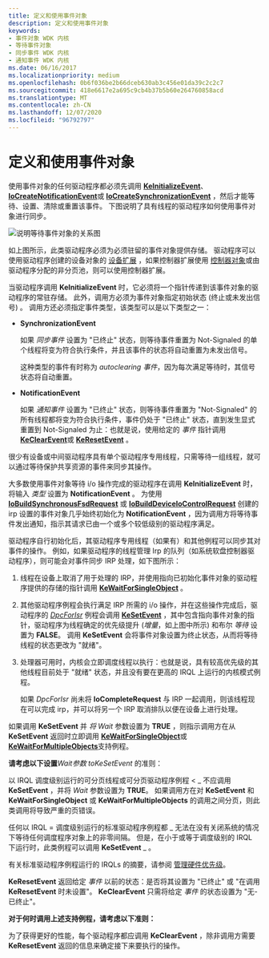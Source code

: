 ```yaml
---
title: 定义和使用事件对象
description: 定义和使用事件对象
keywords:
- 事件对象 WDK 内核
- 等待事件对象
- 同步事件 WDK 内核
- 通知事件 WDK 内核
ms.date: 06/16/2017
ms.localizationpriority: medium
ms.openlocfilehash: 0b6f036be2b66dceb630ab3c456e01da39c2c2c7
ms.sourcegitcommit: 418e6617e2a695c9cb4b37b5b60e264760858acd
ms.translationtype: MT
ms.contentlocale: zh-CN
ms.lasthandoff: 12/07/2020
ms.locfileid: "96792797"
---
```

# <a name="defining-and-using-an-event-object"></a>定义和使用事件对象





使用事件对象的任何驱动程序都必须先调用 [**KeInitializeEvent**](/windows-hardware/drivers/ddi/wdm/nf-wdm-keinitializeevent)、 [**IoCreateNotificationEvent**](/windows-hardware/drivers/ddi/wdm/nf-wdm-iocreatenotificationevent)或 [**IoCreateSynchronizationEvent**](/windows-hardware/drivers/ddi/wdm/nf-wdm-iocreatesynchronizationevent) ，然后才能等待、设置、清除或重置该事件。 下图说明了具有线程的驱动程序如何使用事件对象进行同步。

![说明等待事件对象的关系图](images/3evntobj.png)

如上图所示，此类驱动程序必须为必须驻留的事件对象提供存储。 驱动程序可以使用驱动程序创建的设备对象的 [设备扩展](device-extensions.md) ，如果控制器扩展使用 [控制器对象](./introduction-to-controller-objects.md)或由驱动程序分配的非分页池，则可以使用控制器扩展。

当驱动程序调用 **KeInitializeEvent** 时，它必须将一个指针传递到该事件对象的驱动程序的常驻存储。 此外，调用方必须为事件对象指定初始状态 (终止或未发出信号) 。 调用方还必须指定事件类型，该类型可以是以下类型之一：

-   **SynchronizationEvent**

    如果 *同步事件* 设置为 "已终止" 状态，则等待事件重置为 Not-Signaled 的单个线程将变为符合执行条件，并且该事件的状态将自动重置为未发出信号。

    这种类型的事件有时称为 *autoclearing 事件*，因为每次满足等待时，其信号状态将自动重置。

-   **NotificationEvent**

    如果 *通知事件* 设置为 "已终止" 状态，则等待事件重置为 "Not-Signaled" 的所有线程都将变为符合执行条件，事件仍处于 "已终止" 状态，直到发生显式重置到 Not-Signaled 为止：也就是说，使用给定的 *事件* 指针调用 [**KeClearEvent**](/windows-hardware/drivers/ddi/wdm/nf-wdm-keclearevent)或 [**KeResetEvent**](/windows-hardware/drivers/ddi/wdm/nf-wdm-keresetevent) 。

很少有设备或中间驱动程序具有单个驱动程序专用线程，只需等待一组线程，就可以通过等待保护共享资源的事件来同步其操作。

大多数使用事件对象等待 i/o 操作完成的驱动程序在调用 **KeInitializeEvent** 时，将输入 *类型* 设置为 **NotificationEvent** 。 为使用 [**IoBuildSynchronousFsdRequest**](/windows-hardware/drivers/ddi/wdm/nf-wdm-iobuildsynchronousfsdrequest) 或 [**IoBuildDeviceIoControlRequest**](/windows-hardware/drivers/ddi/wdm/nf-wdm-iobuilddeviceiocontrolrequest) 创建的 irp 设置的事件对象几乎始终初始化为 **NotificationEvent** ，因为调用方将等待事件发出通知，指示其请求已由一个或多个较低级别的驱动程序满足。

驱动程序自行初始化后，其驱动程序专用线程（如果有）和其他例程可以同步其对事件的操作。 例如，如果驱动程序的线程管理 Irp 的队列（如系统软盘控制器驱动程序），则可能会对事件同步 IRP 处理，如下图所示：

1.  线程在设备上取消了用于处理的 IRP，并使用指向已初始化事件对象的驱动程序提供的存储的指针调用 [**KeWaitForSingleObject**](/windows-hardware/drivers/ddi/wdm/nf-wdm-kewaitforsingleobject) 。

2.  其他驱动程序例程会执行满足 IRP 所需的 i/o 操作，并在这些操作完成后，驱动程序的 [*DpcForIsr*](/windows-hardware/drivers/ddi/wdm/nc-wdm-io_dpc_routine) 例程会调用 [**KeSetEvent**](/windows-hardware/drivers/ddi/wdm/nf-wdm-kesetevent) ，其中包含指向事件对象的指针，驱动程序为线程确定的优先级提升 (*增量*，如上图中所示) 和布尔 *等待* 设置为 **FALSE**。 调用 **KeSetEvent** 会将事件对象设置为终止状态，从而将等待线程的状态更改为 "就绪"。

3.  处理器可用时，内核会立即调度线程以执行：也就是说，具有较高优先级的其他线程目前处于 "就绪" 状态，并且没有要在更高的 IRQL 上运行的内核模式例程。

    如果 *DpcForIsr* 尚未将 **IoCompleteRequest** 与 IRP 一起调用，则该线程现在可以完成 irp，并可以将另一个 IRP 取消排队以便在设备上进行处理。

如果调用 **KeSetEvent** 并 *将 Wait* 参数设置为 **TRUE** ，则指示调用方在从 **KeSetEvent** 返回时立即调用 [**KeWaitForSingleObject**](/windows-hardware/drivers/ddi/wdm/nf-wdm-kewaitforsingleobject)或 [**KeWaitForMultipleObjects**](/windows-hardware/drivers/ddi/wdm/nf-wdm-kewaitformultipleobjects)支持例程。

**请考虑以下设置**_Wait_*_参数 toKeSetEvent_* 的准则：

以 IRQL 调度级别运行的可分页线程或可分页驱动程序例程 &lt; \_ 不应调用 **KeSetEvent** ，并将 *Wait* 参数设置为 **TRUE**。 如果调用方在对 **KeSetEvent** 和 **KeWaitForSingleObject** 或 **KeWaitForMultipleObjects** 的调用之间分页，则此类调用将导致严重的页错误。

任何以 IRQL = 调度级别运行的标准驱动程序例程都 \_ 无法在没有关闭系统的情况下等待任何调度程序对象上的非零间隔。 但是，在小于或等于调度级别的 IRQL 下运行时，此类例程可以调用 **KeSetEvent** \_ 。

有关标准驱动程序例程运行的 IRQLs 的摘要，请参阅 [管理硬件优先级](managing-hardware-priorities.md)。

**KeResetEvent** 返回给定 *事件* 以前的状态：是否将其设置为 "已终止" 或 "在调用 **KeResetEvent** 时未设置"。 **KeClearEvent** 只需将给定 *事件* 的状态设置为 "无-已终止"。

**对于何时调用上述支持例程，请考虑以下准则：**

为了获得更好的性能，每个驱动程序都应调用 **KeClearEvent** ，除非调用方需要 **KeResetEvent** 返回的信息来确定接下来要执行的操作。

 

